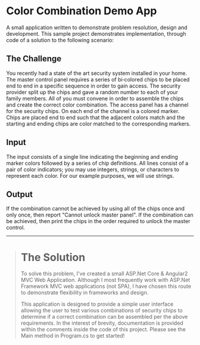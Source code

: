 # Color Combination Demo App
A small application written to demonstrate problem resolution, design and development. This sample project demonstrates implementation, through code of a solution to the following scenario:

## The Challenge
You recently had a state of the art security system installed in your home. The master control panel requires a series of bi‐colored chips to be placed end to end in a specific sequence in order to gain access. The security provider split up the chips and gave a random number to each of your family members. All of you must convene in order to assemble the chips and create the correct color combination. The access panel has a channel for the security chips. On each end of the channel is a colored marker. Chips are placed end to end such that the adjacent colors match and the starting and ending chips are color matched to the corresponding markers.

## Input
The input consists of a single line indicating the beginning and ending marker colors followed by a series of chip definitions. All lines consist of a pair of color indicators; you may use integers, strings, or characters to represent each color. For our example purposes, we will use strings.

## Output
If the combination cannot be achieved by using all of the chips once and only once, then report "Cannot unlock master panel". If the combination can be achieved, then print the chips in the order required to unlock the master control.

----

> # The Solution
> To solve this problem, I've created a small ASP.Net Core & Angular2 MVC Web Application. Although I most frequently work with ASP.Net Framework MVC web applications (not SPA),  I have chosen this route to demonstrate flexibility in frameworks and design.
>
> This application is designed to provide a simple user interface allowing the user to test various combinations of security chips to determine if a correct combination can be assembled per the above requirements. In the interest of brevity, documentation is provided within the comments inside the code of this project. Please see the Main method in Program.cs to get started!
